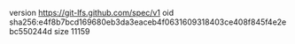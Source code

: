 version https://git-lfs.github.com/spec/v1
oid sha256:e4f8b7bcd169680eb3da3eaceb4f0631609318403ce408f845f4e2ebc550244d
size 11159
